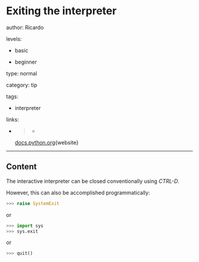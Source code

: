 # Exiting the interpreter
author: Ricardo

levels:

  - basic

  - beginner

type: normal

category: tip

tags:

  - interpreter

links:

  - >-
    [docs.python.org](https://docs.python.org/2/tutorial/interpreter.html){website}

---
## Content

The interactive interpreter can be closed conventionally using _CTRL-D_. 

However, this can also be accomplished programmatically:

```python
>>> raise SystemExit
```

or

```python
>>> import sys
>>> sys.exit
```

or

```python
>>> quit()
```
